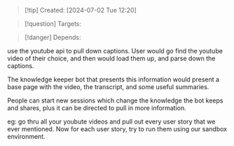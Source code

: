 
>[!tip] Created: [2024-07-02 Tue 12:20]

>[!question] Targets: 

>[!danger] Depends: 

use the youtube api to pull down captions.
User would go find the youtube video of their choice, and then would load them up, and parse down the captions.

The knowledge keeper bot that presents this information would present a base page with the video, the transcript, and some useful summaries.

People can start new sessions which change the knowledge the bot keeps and shares, plus it can be directed to pull in more information.

eg: go thru all your youbute videos and pull out every user story that we ever mentioned.
Now for each user story, try to run them using our sandbox environment.